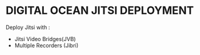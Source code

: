# DIGITAL OCEAN JITSI DEPLOYMENT

Deploy Jitsi with :

- Jitsi Video Bridges(JVB)
- Multiple Recorders (Jibri)


